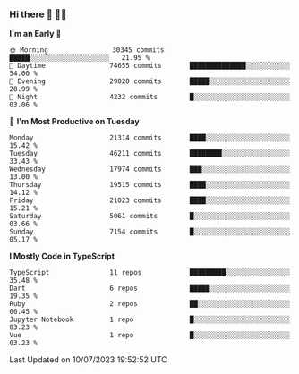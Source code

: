 ### Hi there 👋 🧑‍💻



<!--START_SECTION:waka-->
**I'm an Early 🐤** 

```text
🌞 Morning                30345 commits       █████░░░░░░░░░░░░░░░░░░░░   21.95 % 
🌆 Daytime                74655 commits       ██████████████░░░░░░░░░░░   54.00 % 
🌃 Evening                29020 commits       █████░░░░░░░░░░░░░░░░░░░░   20.99 % 
🌙 Night                  4232 commits        █░░░░░░░░░░░░░░░░░░░░░░░░   03.06 % 
```
📅 **I'm Most Productive on Tuesday** 

```text
Monday                   21314 commits       ████░░░░░░░░░░░░░░░░░░░░░   15.42 % 
Tuesday                  46211 commits       ████████░░░░░░░░░░░░░░░░░   33.43 % 
Wednesday                17974 commits       ███░░░░░░░░░░░░░░░░░░░░░░   13.00 % 
Thursday                 19515 commits       ████░░░░░░░░░░░░░░░░░░░░░   14.12 % 
Friday                   21023 commits       ████░░░░░░░░░░░░░░░░░░░░░   15.21 % 
Saturday                 5061 commits        █░░░░░░░░░░░░░░░░░░░░░░░░   03.66 % 
Sunday                   7154 commits        █░░░░░░░░░░░░░░░░░░░░░░░░   05.17 % 
```


**I Mostly Code in TypeScript** 

```text
TypeScript               11 repos            █████████░░░░░░░░░░░░░░░░   35.48 % 
Dart                     6 repos             █████░░░░░░░░░░░░░░░░░░░░   19.35 % 
Ruby                     2 repos             ██░░░░░░░░░░░░░░░░░░░░░░░   06.45 % 
Jupyter Notebook         1 repo              █░░░░░░░░░░░░░░░░░░░░░░░░   03.23 % 
Vue                      1 repo              █░░░░░░░░░░░░░░░░░░░░░░░░   03.23 % 
```




 Last Updated on 10/07/2023 19:52:52 UTC
<!--END_SECTION:waka-->


